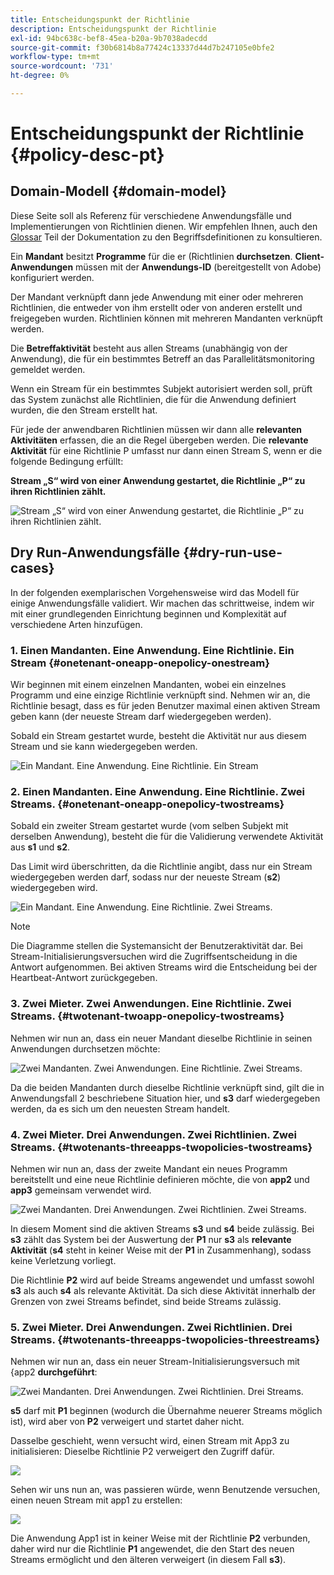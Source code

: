 ```yaml
---
title: Entscheidungspunkt der Richtlinie
description: Entscheidungspunkt der Richtlinie
exl-id: 94bc638c-bef8-45ea-b20a-9b7038adecdd
source-git-commit: f30b6814b8a77424c13337d44d7b247105e0bfe2
workflow-type: tm+mt
source-wordcount: '731'
ht-degree: 0%

---
```


# Entscheidungspunkt der Richtlinie {#policy-desc-pt}

## Domain-Modell {#domain-model}

Diese Seite soll als Referenz für verschiedene Anwendungsfälle und Implementierungen von Richtlinien dienen. Wir empfehlen Ihnen, auch den [Glossar](/help/concurrency-monitoring/cm-glossary.md) Teil der Dokumentation zu den Begriffsdefinitionen zu konsultieren.

Ein **Mandant** besitzt **Programme** für die er (Richtlinien **durchsetzen**. **Client-Anwendungen** müssen mit der **Anwendungs-ID** (bereitgestellt von Adobe) konfiguriert werden.

Der Mandant verknüpft dann jede Anwendung mit einer oder mehreren Richtlinien, die entweder von ihm erstellt oder von anderen erstellt und freigegeben wurden. Richtlinien können mit mehreren Mandanten verknüpft werden.

Die **Betreffaktivität** besteht aus allen Streams (unabhängig von der Anwendung), die für ein bestimmtes Betreff an das Parallelitätsmonitoring gemeldet werden.

Wenn ein Stream für ein bestimmtes Subjekt autorisiert werden soll, prüft das System zunächst alle Richtlinien, die für die Anwendung definiert wurden, die den Stream erstellt hat.

Für jede der anwendbaren Richtlinien müssen wir dann alle **relevanten Aktivitäten** erfassen, die an die Regel übergeben werden. Die **relevante Aktivität** für eine Richtlinie P umfasst nur dann einen Stream S, wenn er die folgende Bedingung erfüllt:

**Stream „S“ wird von einer Anwendung gestartet, die Richtlinie „P“ zu ihren Richtlinien zählt.**

![Stream „S“ wird von einer Anwendung gestartet, die Richtlinie „P“ zu ihren Richtlinien zählt.](assets/pdp-domain-model.png)

## Dry Run-Anwendungsfälle {#dry-run-use-cases}

In der folgenden exemplarischen Vorgehensweise wird das Modell für einige Anwendungsfälle validiert. Wir machen das schrittweise, indem wir mit einer grundlegenden Einrichtung beginnen und Komplexität auf verschiedene Arten hinzufügen.

### 1. Einen Mandanten. Eine Anwendung. Eine Richtlinie. Ein Stream {#onetenant-oneapp-onepolicy-onestream}

Wir beginnen mit einem einzelnen Mandanten, wobei ein einzelnes Programm und eine einzige Richtlinie verknüpft sind. Nehmen wir an, die Richtlinie besagt, dass es für jeden Benutzer maximal einen aktiven Stream geben kann (der neueste Stream darf wiedergegeben werden).

Sobald ein Stream gestartet wurde, besteht die Aktivität nur aus diesem Stream und sie kann wiedergegeben werden.

![Ein Mandant. Eine Anwendung. Eine Richtlinie. Ein Stream](assets/onetenant-app-policy-stream.png)


### 2. Einen Mandanten. Eine Anwendung. Eine Richtlinie. Zwei Streams. {#onetenant-oneapp-onepolicy-twostreams}

Sobald ein zweiter Stream gestartet wurde (vom selben Subjekt mit derselben Anwendung), besteht die für die Validierung verwendete Aktivität aus **s1** und **s2**.

Das Limit wird überschritten, da die Richtlinie angibt, dass nur ein Stream wiedergegeben werden darf, sodass nur der neueste Stream (**s2**) wiedergegeben wird.

![Ein Mandant. Eine Anwendung. Eine Richtlinie. Zwei Streams.](assets/tenant-app-policy-twostream.png)

>[!NOTE]
>
>Die Diagramme stellen die Systemansicht der Benutzeraktivität dar. Bei Stream-Initialisierungsversuchen wird die Zugriffsentscheidung in die Antwort aufgenommen. Bei aktiven Streams wird die Entscheidung bei der Heartbeat-Antwort zurückgegeben.

### 3. Zwei Mieter. Zwei Anwendungen. Eine Richtlinie. Zwei Streams. {#twotenant-twoapp-onepolicy-twostreams}

Nehmen wir nun an, dass ein neuer Mandant dieselbe Richtlinie in seinen Anwendungen durchsetzen möchte:

![Zwei Mandanten. Zwei Anwendungen. Eine Richtlinie. Zwei Streams.](assets/onepolicy-twotenant-app-stream.png)

Da die beiden Mandanten durch dieselbe Richtlinie verknüpft sind, gilt die in Anwendungsfall 2 beschriebene Situation hier, und **s3** darf wiedergegeben werden, da es sich um den neuesten Stream handelt.

### 4. Zwei Mieter. Drei Anwendungen. Zwei Richtlinien. Zwei Streams. {#twotenants-threeapps-twopolicies-twostreams}

Nehmen wir nun an, dass der zweite Mandant ein neues Programm bereitstellt und eine neue Richtlinie definieren möchte, die von **app2** und **app3** gemeinsam verwendet wird.

![Zwei Mandanten. Drei Anwendungen. Zwei Richtlinien. Zwei Streams.](assets/twotenant-policies-streams-threeapps.png)

In diesem Moment sind die aktiven Streams **s3** und **s4** beide zulässig. Bei **s3** zählt das System bei der Auswertung der **P1** nur **s3** als **relevante Aktivität** (**s4** steht in keiner Weise mit der **P1** in Zusammenhang), sodass keine Verletzung vorliegt.

Die Richtlinie **P2** wird auf beide Streams angewendet und umfasst sowohl **s3** als auch **s4** als relevante Aktivität. Da sich diese Aktivität innerhalb der Grenzen von zwei Streams befindet, sind beide Streams zulässig.

### 5. Zwei Mieter. Drei Anwendungen. Zwei Richtlinien. Drei Streams. {#twotenants-threeapps-twopolicies-threestreams}

Nehmen wir nun an, dass ein neuer Stream-Initialisierungsversuch mit &lbrace;app2 **durchgeführt**:

![Zwei Mandanten. Drei Anwendungen. Zwei Richtlinien. Drei Streams.](assets/twotenants-policies-threeapps-streams.png)

**s5** darf mit **P1** beginnen (wodurch die Übernahme neuerer Streams möglich ist), wird aber von **P2** verweigert und startet daher nicht.

Dasselbe geschieht, wenn versucht wird, einen Stream mit App3 zu initialisieren: Dieselbe Richtlinie P2 verweigert den Zugriff dafür.

![](assets/stream-init-attempted-app3.png)

Sehen wir uns nun an, was passieren würde, wenn Benutzende versuchen, einen neuen Stream mit app1 zu erstellen:

![](assets/new-stream-with-app1.png)

Die Anwendung App1 ist in keiner Weise mit der Richtlinie **P2** verbunden, daher wird nur die Richtlinie **P1** angewendet, die den Start des neuen Streams ermöglicht und den älteren verweigert (in diesem Fall **s3**).
